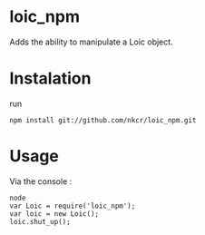 # loic_npm
Adds the ability to manipulate a Loic object.

# Instalation

run

    npm install git://github.com/nkcr/loic_npm.git

# Usage

Via the console :

    node
    var Loic = require('loic_npm');
    var loic = new Loic();
    loic.shut_up();
